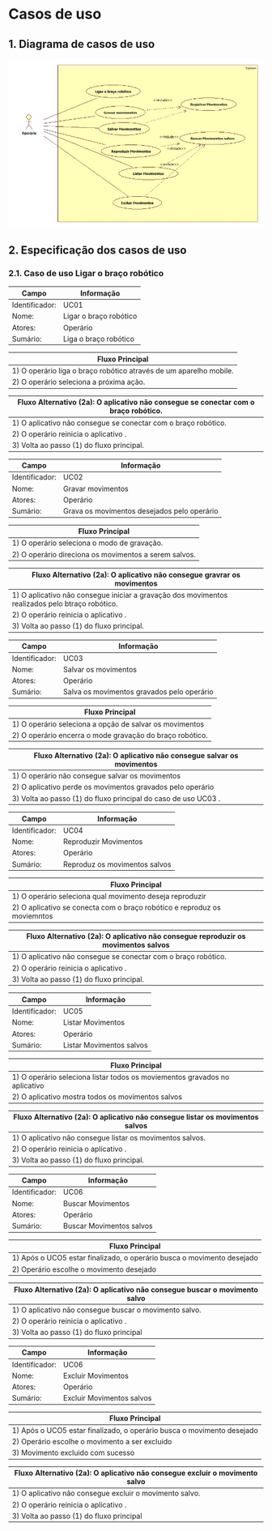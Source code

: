 # Casos de uso

## 1. Diagrama de casos de uso

![](casos_arduino.jpg)

## 2. Especificação dos casos de uso

### 2.1. Caso de uso **Ligar o braço robótico**

| Campo          | Informação        |
|---|---|
| Identificador: | UC01              |
| Nome:          | Ligar o braço robótico |
| Atores:        | Operário               |
| Sumário:       | Liga o braço robótico  |

| Fluxo Principal |
|---|
| 1) O operário liga o braço robótico através de um aparelho mobile.  |
| 2) O operário seleciona a próxima ação.                |

| Fluxo Alternativo (2a): O aplicativo não consegue se conectar com o braço robótico. |
|---|
| 1) O aplicativo não consegue se conectar com o braço robótico. |
| 2) O operário reinicia o aplicativo . |
| 3) Volta ao passo (1) do fluxo principal. |


| Campo          | Informação        |
|---|---|
| Identificador: | UC02              |
| Nome:          | Gravar movimentos |
| Atores:        | Operário               |
| Sumário:       | Grava os movimentos desejados pelo operário  |

| Fluxo Principal |
|---|
| 1) O operário seleciona o modo de gravação.  |
| 2) O operário direciona os movimentos a serem salvos.                   |


| Fluxo Alternativo (2a): O aplicativo não consegue gravrar os movimentos  |
|---|
| 1) O aplicativo não consegue iniciar a gravação dos movimentos realizados pelo btraço robótico.|
| 2) O operário reinicia o aplicativo . |
| 3) Volta ao passo (1) do fluxo principal.|


| Campo          | Informação        |
|---|---|
| Identificador: | UC03          |
| Nome:          | Salvar os movimentos |
| Atores:        | Operário               |
| Sumário:       | Salva os movimentos gravados pelo operário  |

| Fluxo Principal |
|---|
| 1) O operário seleciona a opção de salvar  os movimentos  |
| 2) O operário encerra o mode gravação do braço robótico.                   |


| Fluxo Alternativo (2a): O aplicativo não consegue salvar os movimentos  |
|---|
| 1) O operário não consegue salvar os movimentos |
| 2) O aplicativo perde os movimentos gravados pelo operário |
| 3) Volta ao passo (1) do fluxo principal do caso de uso UC03 . |


| Campo          | Informação        |
|---|---|
| Identificador: | UC04         |
| Nome:          | Reproduzir Movimentos |
| Atores:        | Operário               |
| Sumário:       | Reproduz os movimentos salvos  |

| Fluxo Principal |
|---|
| 1) O operário seleciona qual movimento deseja reproduzir   |
| 2) O aplicativo se conecta com o braço robótico e reproduz os moviemntos                    |


| Fluxo Alternativo (2a): O aplicativo não consegue reproduzir os movimentos salvos  |
|---|
| 1) O aplicativo não consegue se conectar com o braço robótico. |
| 2) O operário reinicia o aplicativo . |
| 3) Volta ao passo (1) do fluxo principal. |

| Campo          | Informação        |
|---|---|
| Identificador: | UC05        |
| Nome:          | Listar Movimentos |
| Atores:        | Operário               |
| Sumário:       | Listar Movimentos salvos  |

| Fluxo Principal |
|---|
| 1) O operário seleciona listar todos os moviementos gravados no aplicativo   |
| 2) O aplicativo mostra todos os movimentos salvos                   |


| Fluxo Alternativo (2a): O aplicativo não consegue listar os movimentos salvos  |
|---|
| 1) O aplicativo não consegue listar os movimentos salvos. |
| 2) O operário reinicia o aplicativo . |
| 3) Volta ao passo (1) do fluxo principal. |

| Campo          | Informação        |
|---|---|
| Identificador: | UC06       |
| Nome:          | Buscar Movimentos |
| Atores:        | Operário               |
| Sumário:       | Buscar Movimentos salvos  |

| Fluxo Principal |
|---|
| 1) Após  o UCO5 estar finalizado, o operário busca o movimento desejado |
| 2) Operário escolhe o movimento desejado                 |


| Fluxo Alternativo (2a): O aplicativo não consegue buscar o movimento salvo  |
|---|
| 1) O aplicativo não consegue buscar  o movimento salvo. |
| 2) O operário reinicia o aplicativo . |
| 3) Volta ao passo (1) do fluxo principal  |

| Campo          | Informação        |
|---|---|
| Identificador: | UC06       |
| Nome:          | Excluir Movimentos |
| Atores:        | Operário               |
| Sumário:       | Excluir Movimentos salvos  |

| Fluxo Principal |
|---|
| 1) Após  o UCO5 estar finalizado, o operário busca o movimento desejado |
| 2) Operário escolhe o movimento a ser excluido              |
| 3) Movimento excluido com sucesso            |


| Fluxo Alternativo (2a): O aplicativo não consegue excluir o movimento salvo  |
|---|
| 1) O aplicativo não consegue excluir o movimento salvo. |
| 2) O operário reinicia o aplicativo . |
| 3) Volta ao passo (1) do fluxo principal  |
